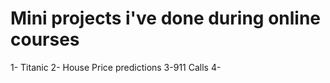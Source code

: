 # Mini projects i've done during online courses
 1- Titanic 
 2- House Price predictions 
 3-911 Calls
 4-
